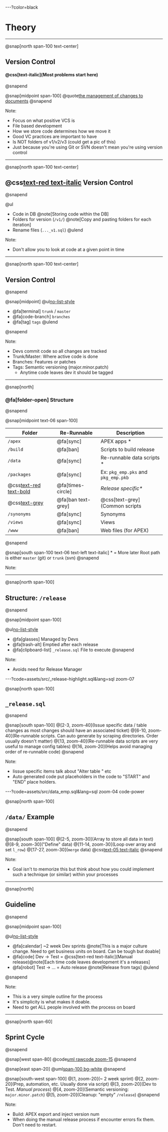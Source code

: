 ---?color=black

# Theory

---

@snap[north span-100 text-center]
## Version Control
#### @css[text-italic](Most problems start here)
@snapend

@snap[midpoint span-100]
@quote[the management of changes to documents]([Wikipedia](https://en.wikipedia.org/wiki/Version_control))
@snapend



Note:
- Focus on what positive VCS is
- File based development
- How we store code determines how we move it
- Good VC practices are important to have
- Is NOT folders of v1/v2/v3 (could get a pic of this)
- Just because you're using Git or SVN doesn't mean you're using version control

---

@snap[north span-100 text-center]
## @css[text-red text-italic](Not) Version Control
@snapend


@ul[](true)
- Code in DB @note[Storing code within the DB]
- Folders for version (`/v1/`) @note[Copy and pasting folders for each iteration]
- Rename files (`..._v1.sql`)
@ulend


Note:
- Don't allow you to look at code at a given point in time

--- 

@snap[north span-100 text-center]
## Version Control
@snapend

@snap[midpoint]
@ul[no-list-style](false)
- @fa[terminal] `trunk` / `master`
- @fa[code-branch] `branches`
- @fa[tag] `tags`
@ulend

@snapend

Note:
- Devs commit code so all changes are tracked
- Trunk/Master: Where active code is done
- Branches: Features or patches
- Tags: Semantic versioning (major.minor.patch)
  - Anytime code leaves dev it should be tagged


---
@snap[north]
### @fa[folder-open] Structure
@snapend

@snap[midpoint text-06 span-100]

| Folder | Re-Runnable | Description | 
| --- | --- | --- |
| `/apex` |@fa[sync] | APEX apps * |
| `/build` | @fa[ban] | Scripts to build release |
| `/data` |@fa[sync] | Re-runnable data scripts \*  |
| `/packages` | @fa[sync] |Ex: `pkg_emp.pks` and `pkg_emp.pkb` |
| @css[text-red text-bold](`/release`) | @fa[times-circle] | _Release specific*_ |
| @css[text-grey](`/scripts`) | @fa[ban text-grey] | @css[text-grey](Common scripts  | / helpers for developers)  | 
| `/synonyms` | @fa[sync] | Synonyms |
| `/views` | @fa[sync] | Views | 
| `/www` | @fa[ban] | Web files (for APEX) |

@snapend


@snap[south span-100 text-06 text-left text-italic]
\* = More later
Root path is either `master` (git) or `trunk` (svn)
@snapend

Note:

---

@snap[north span-100]
## Structure: `/release`
@snapend


@snap[midpoint span-100]

@ul[no-list-style](false)
- @fa[glasses] Managed by Devs
- @fa[trash-alt] Emptied after each release
- @fa[clipboard-list] `_release.sql` File to execute
@snapend


Note:
- Avoids need for Release Manager

---?code=assets/src/_release-highlight.sql&lang=sql zoom-07

@snap[north span-100]
## `_release.sql`
@snapend

@snap[south span-100]
@[2-3, zoom-40](Issue specific data / table changes as most changes should have an associated ticket)
@[6-10, zoom-40](Re-runnable scripts. Can auto generate by scraping directories. Order usually doesn't matter)
@[13, zoom-40](Re-runnable data scripts are very useful to manage config tables)
@[16, zoom-20](Helps avoid managing order of re-runnable code)
@snapend

Note:
- Iissue specific items talk about "Alter table " etc
- Auto generated code put placeholders in the code to "START" and "END" place holders.

---?code=assets/src/data_emp.sql&lang=sql zoom-04 code-power

@snap[north span-100]
## `/data/` Example
@snapend

@snap[south span-100]
@[2-5, zoom-30](Array to store all data in text)
@[8-9, zoom-30]("Define" data)
@[11-14, zoom-30](Loop over array and set `l_row`)
@[17-27, zoom-30](`merge` data)
@css[text-05 text-italic](@gitlink[download](assets/src/data_emp.sql))
@snapend

Note: 
- Goal isn't to memorize this but think about how you could implement such a technique (or similar) within your processes


---

@snap[north]
## Guideline
@snapend


@snap[midpoint span-100]

@ul[no-list-style](true)
- @fa[calendar] ~2 week Dev sprints @note[This is a major culture change. Need to get business units on board. Can be tough but doable]
- @fa[code] Dev -> Test = @css[text-red text-italic](Manual release)@note[Each time code leaves development it's a releases]
- @fa[robot] Test -> ... = Auto release @note[Release from tags]
@ulend

@snapend


Note:
- This is a very simple outline for the process
- It's simplicity is what makes it doable.
- Need to get ALL people involved with the process on board

---

@snap[north span-60]
## Sprint Cycle
@snapend

@snap[west span-80]
@code[uml rawcode zoom-15](assets/src/uml/theory-sprint.puml?tags=process)
@snapend

@snap[east span-20]
@uml[span-100 bg-white](assets/src/uml/theory-sprint.puml)
@snapend

@snap[south-west span-100]
@[1, zoom-20](~ 2 week sprint)
@[2, zoom-20](Prep, automation, etc. Usually done via script)
@[3, zoom-20](Dev to Test. _Manual process_)
@[4, zoom-20](Semantic versioning: `major.minor.patch`)
@[5, zoom-20](Cleanup: "empty" `/release`)
@snapend

Note:
- Build: APEX export and inject version num
- When doing the manual release process if encounter errors fix them. Don't need to restart.


